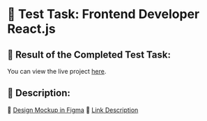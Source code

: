 # 🚀 Test Task: Frontend Developer React.js

## 🎉 Result of the Completed Test Task:

You can view the live project [here](https://dowh.github.io/test-task-2/).

## 🎨 Description:

🔗 [Design Mockup in Figma](https://www.figma.com/file/1QLIqDLCZ5SQW7nTL9qDEK/Untitled?type=design&node-id=0%3A3&mode=design&t=R7hRhmYbf7PGClFR-1)
🔗 [Link Description](https://docs.google.com/document/d/11J2nOxfDjrD8el-T2FZkHXjb4EkcH6ykvw5zCpZeQis/edit)
